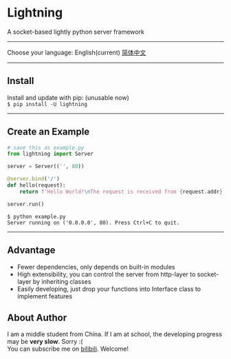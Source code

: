 # Lightning
A socket-based lightly python server framework
***
Choose your language: English(current)  [简体中文](doc/zh-cn.md)
***
## Install
Install and update with pip: (unusable now)  
`$ pip install -U lightning`
***
## Create an Example
```python
# save this as example.py
from lightning import Server

server = Server(('', 80))

@server.bind('/')
def hello(request):
    return f'Hello World!\nThe request is received from {request.addr}'

server.run()
```
```shell
$ python example.py
Server running on ('0.0.0.0', 80). Press Ctrl+C to quit. 
```
***

## Advantage
- Fewer dependencies, only depends on built-in modules
- High extensibility, you can control the server from http-layer to socket-layer by inheriting classes
- Easily developing, just drop your functions into Interface class to implement features

## About Author
I am a middle student from China. If I am at school, the developing progress may be **very slow**. Sorry :(  
You can subscribe me on [bilibili](http://space.bilibili.com/439067826). Welcome!